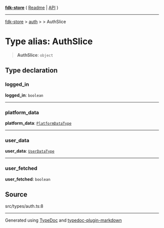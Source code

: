 [**fdk-store**](../../../README.md) ( [Readme](../../../README.md) \| [API](../../../API.md) )

---

[fdk-store](../../../API.md) > [auth](../../README.md) > [<internal>](../README.md) > AuthSlice

# Type alias: AuthSlice

> **AuthSlice**: `object`

## Type declaration

### logged_in

**logged_in**: `boolean`

---

### platform_data

**platform_data**: [`PlatformDataType`](type-alias.PlatformDataType.md)

---

### user_data

**user_data**: [`UserDataType`](type-alias.UserDataType.md)

---

### user_fetched

**user_fetched**: `boolean`

## Source

src/types/auth.ts:8

---

Generated using [TypeDoc](https://typedoc.org/) and [typedoc-plugin-markdown](https://www.npmjs.com/package/typedoc-plugin-markdown)
